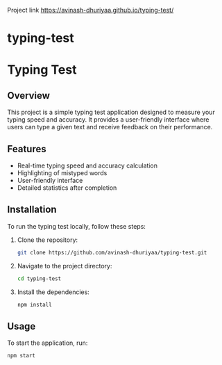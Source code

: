 Project link  https://avinash-dhuriyaa.github.io/typing-test/

 
# typing-test
# Typing Test

## Overview

This project is a simple typing test application designed to measure your typing speed and accuracy. It provides a user-friendly interface where users can type a given text and receive feedback on their performance.

## Features

- Real-time typing speed and accuracy calculation
- Highlighting of mistyped words
- User-friendly interface
- Detailed statistics after completion

## Installation

To run the typing test locally, follow these steps:

1. Clone the repository:
    ```sh
    git clone https://github.com/avinash-dhuriyaa/typing-test.git
    ```
2. Navigate to the project directory:
    ```sh
    cd typing-test
    ```
3. Install the dependencies:
    ```sh
    npm install
    ```

## Usage

To start the application, run:
```sh
npm start
